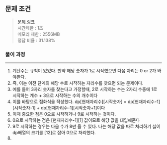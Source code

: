 ## 문제 조건
> <a href = "https://www.acmicpc.net/problem/10844"> 문제 링크 </a>  
> 시간제한 : 1초  
> 메모리 제한 : 2556MB  
> 정답 비율 : 	31.138%

### 풀이 과정
---
1. 계단수는 규칙이 있었다. 만약 해당 숫자가 1로 시작했으면 다음 자리는 0 or 2가 와야한다.
2. 즉, 이는 이전 단계의 해당 수로 시작하는 자리수를 찾으면 되는 문제이다.
3. 예를 들어 3자리 숫자를 찾는다고 가정할때, 2로 시작하는 수는 2자리 수중에 1로 시작하는 계수 + 3으로 시작하는 수의 개수이다
4. 이를 바탕으로 점화식을 작성했다. dp[현재자리수][시작숫자] = dp[현재자리수-1][시작숫자-1] + dp[현재자리수-1][시작숫자+1]이다
5. 이때 중요한 점은 0으로 시작하거나 9로 시작하는 것이다.
6. 0으로 시작하는 점은 [현재자리수-1][1] 값이므로 해당 값을 대입해준다
7. 9로 시작하는 경우는 다음 수가 8만 올 수 있다. 나는 해당 값을 따로 처리하기 싫어 dp배열의 크기를 [12]로 잡아 0으로 처리했다.
8. 
   
